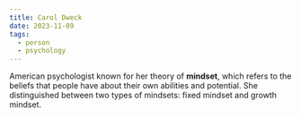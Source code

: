 ```yaml
---
title: Carol Dweck
date: 2023-11-09
tags:
  - person
  - psychology
---
```

American psychologist 
known for her theory of **mindset**, which refers to the beliefs that people have about their own abilities and potential. 
She distinguished between two types of mindsets: fixed mindset and growth mindset. 